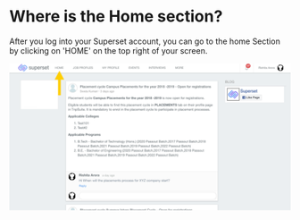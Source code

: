 # Where is the Home section?

After you log into your Superset account, you can go to the home Section by clicking on 'HOME' on the top right of your screen.

![](../../.gitbook/assets/image%20%28130%29.png)

